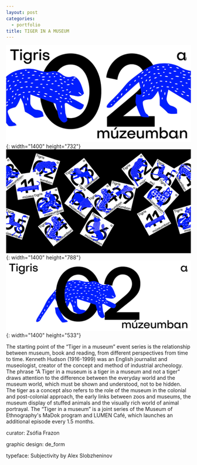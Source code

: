 ```yaml
---
layout: post
categories:
  - portfolio
title: TIGER IN A MUSEUM
---
```


![](/uploads/03.jpg){: width="1400" height="732"}![](/uploads/02.jpg){: width="1400" height="788"}![](/uploads/01.gif){: width="1400" height="533"}

The starting point of the “Tiger in a museum” event series is the relationship between museum, book and reading, from different perspectives from time to time. Kenneth Hudson (1916-1999) was an English journalist and museologist, creator of the concept and method of industrial archeology. The phrase “A Tiger in a museum is a tiger in a museum and not a tiger" draws attention to the difference between the everyday world and the museum world, which must be shown and understood, not to be hidden. The tiger as a concept also refers to the role of the museum in the colonial and post-colonial approach, the early links between zoos and museums, the museum display of stuffed animals and the visually rich world of animal portrayal. The “Tiger in a museum” is a joint series of the Museum of Ethnography's MaDok program and LUMEN Caf&eacute;, which launches an additional episode every 1.5 months.

curator: Zs&oacute;fia Frazon

graphic design: de\_form

typeface: Subjectivity by Alex Slobzheninov
